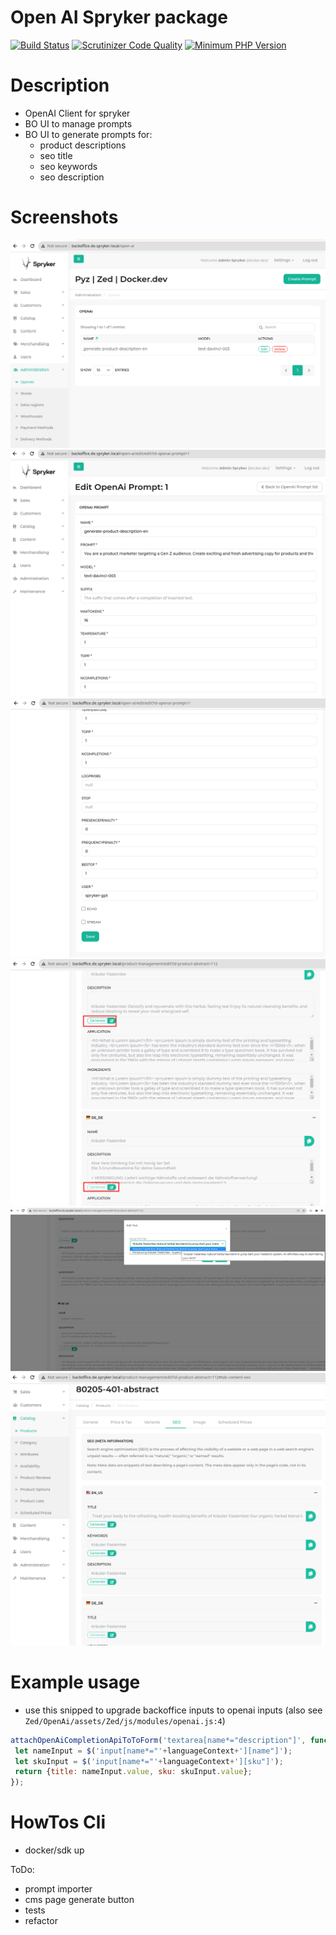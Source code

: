 # Open AI Spryker package
[![Build Status](https://github.com/spryker-shop/b2c-demo-shop/actions/workflows/ci.yml/badge.svg?branch=master)](https://github.com/spryker-shop/b2c-demo-shop/actions?query=branch:master)
[![Scrutinizer Code Quality](https://scrutinizer-ci.com/g/spryker-shop/b2c-demo-shop/badges/quality-score.png?b=master)](https://scrutinizer-ci.com/g/spryker-shop/b2c-demo-shop/?branch=master)
[![Minimum PHP Version](https://img.shields.io/badge/php-%3E%3D%208.0-8892BF.svg)](https://php.net/)

# Description
- OpenAI Client for spryker
- BO UI to manage prompts
- BO UI to generate prompts for:
    - product descriptions
    - seo title
    - seo keywords
    - seo description

# Screenshots
![1.png](1.png)
![2.png](2.png)
![3.png](3.png)
![4.png](4.png)
![5.png](5.png)
![6.png](6.png)

# Example usage
- use this snipped to upgrade backoffice inputs to openai inputs (also see `Zed/OpenAi/assets/Zed/js/modules/openai.js:4`)
 ```javascript
 attachOpenAiCompletionApiToToForm('textarea[name*="description"]', function(event, languageContext) {
  let nameInput = $('input[name*="'+languageContext+'][name"]');
  let skuInput = $('input[name*="'+languageContext+'][sku"]');
  return {title: nameInput.value, sku: skuInput.value};
 });
 ```

# HowTos Cli
 - docker/sdk up

ToDo:
 - prompt importer
 - cms page generate button
 - tests
 - refactor
